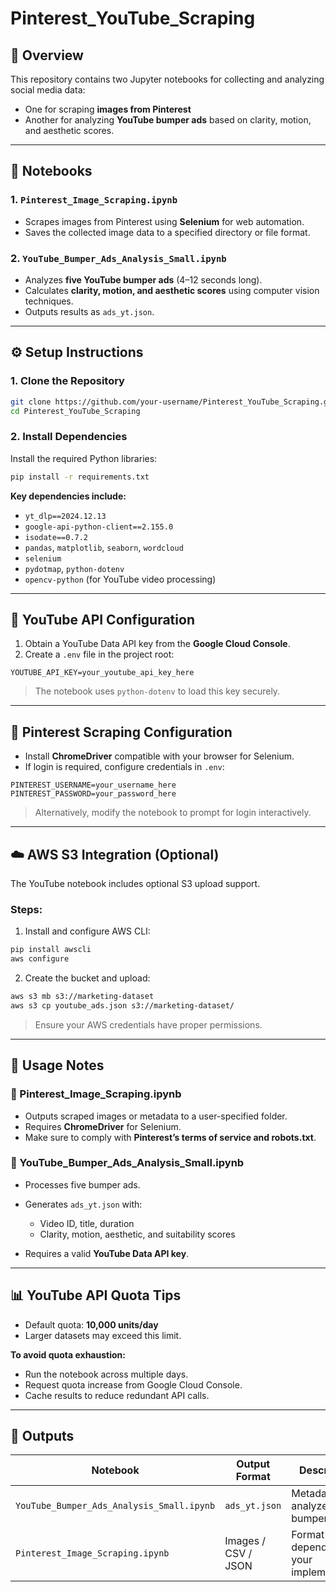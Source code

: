 # Pinterest_YouTube_Scraping

## 📌 Overview
This repository contains two Jupyter notebooks for collecting and analyzing social media data:
- One for scraping **images from Pinterest**
- Another for analyzing **YouTube bumper ads** based on clarity, motion, and aesthetic scores.

---

## 📒 Notebooks

### 1. `Pinterest_Image_Scraping.ipynb`
- Scrapes images from Pinterest using **Selenium** for web automation.
- Saves the collected image data to a specified directory or file format.

### 2. `YouTube_Bumper_Ads_Analysis_Small.ipynb`
- Analyzes **five YouTube bumper ads** (4–12 seconds long).
- Calculates **clarity, motion, and aesthetic scores** using computer vision techniques.
- Outputs results as `ads_yt.json`.

---

## ⚙️ Setup Instructions

### 1. Clone the Repository
```bash
git clone https://github.com/your-username/Pinterest_YouTube_Scraping.git
cd Pinterest_YouTube_Scraping
````

### 2. Install Dependencies

Install the required Python libraries:

```bash
pip install -r requirements.txt
```

**Key dependencies include:**

* `yt_dlp==2024.12.13`
* `google-api-python-client==2.155.0`
* `isodate==0.7.2`
* `pandas`, `matplotlib`, `seaborn`, `wordcloud`
* `selenium`
* `pydotmap`, `python-dotenv`
* `opencv-python` (for YouTube video processing)

---

## 🔑 YouTube API Configuration

1. Obtain a YouTube Data API key from the **Google Cloud Console**.
2. Create a `.env` file in the project root:

```
YOUTUBE_API_KEY=your_youtube_api_key_here
```

> The notebook uses `python-dotenv` to load this key securely.

---

## 📌 Pinterest Scraping Configuration

* Install **ChromeDriver** compatible with your browser for Selenium.
* If login is required, configure credentials in `.env`:

```
PINTEREST_USERNAME=your_username_here
PINTEREST_PASSWORD=your_password_here
```

> Alternatively, modify the notebook to prompt for login interactively.

---

## ☁️ AWS S3 Integration (Optional)

The YouTube notebook includes optional S3 upload support.

### Steps:

1. Install and configure AWS CLI:

```bash
pip install awscli
aws configure
```

2. Create the bucket and upload:

```bash
aws s3 mb s3://marketing-dataset
aws s3 cp youtube_ads.json s3://marketing-dataset/
```

> Ensure your AWS credentials have proper permissions.

---

## 🚀 Usage Notes

### 📌 Pinterest\_Image\_Scraping.ipynb

* Outputs scraped images or metadata to a user-specified folder.
* Requires **ChromeDriver** for Selenium.
* Make sure to comply with **Pinterest’s terms of service and robots.txt**.

### 📌 YouTube\_Bumper\_Ads\_Analysis\_Small.ipynb

* Processes five bumper ads.
* Generates `ads_yt.json` with:

  * Video ID, title, duration
  * Clarity, motion, aesthetic, and suitability scores
* Requires a valid **YouTube Data API key**.

---

## 📊 YouTube API Quota Tips

* Default quota: **10,000 units/day**
* Larger datasets may exceed this limit.

**To avoid quota exhaustion:**

* Run the notebook across multiple days.
* Request quota increase from Google Cloud Console.
* Cache results to reduce redundant API calls.

---

## 📁 Outputs

| Notebook                                  | Output Format       | Description                           |
| ----------------------------------------- | ------------------- | ------------------------------------- |
| `YouTube_Bumper_Ads_Analysis_Small.ipynb` | `ads_yt.json`       | Metadata of analyzed bumper ads       |
| `Pinterest_Image_Scraping.ipynb`          | Images / CSV / JSON | Format depends on your implementation |

